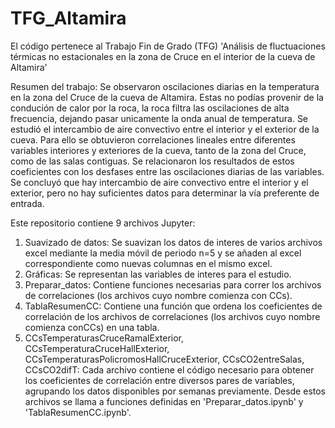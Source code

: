 # TFG_Altamira

El código pertenece al Trabajo Fin de Grado (TFG) 'Análisis de fluctuaciones térmicas no estacionales en la zona de Cruce en el interior de la cueva de Altamira'

Resumen del trabajo:
Se observaron oscilaciones diarias en la temperatura en la zona del Cruce de la cueva de Altamira. Estas no podías provenir de la condución de calor por la roca, la roca filtra las oscilaciones de alta frecuencia, dejando pasar unicamente la onda anual de temperatura. Se estudió el intercambio de aire convectivo entre el interior y el exterior de la cueva. Para ello se obtuvieron correlaciones lineales entre diferentes variables interiores y exteriores de la cueva, tanto de la zona del Cruce, como de las salas contiguas. Se relacionaron los resultados de estos coeficientes con los desfases entre las oscilaciones diarias de las variables. Se concluyó que hay intercambio de aire convectivo entre el interior y el exterior, pero no hay suficientes datos para determinar la vía preferente de entrada.


Este repositorio contiene 9 archivos Jupyter:
1. Suavizado de datos: Se suavizan los datos de interes de varios archivos excel mediante la media móvil de periodo n=5 y se añaden al excel correspondiente como nuevas columnas en el mismo excel.
2. Gráficas: Se representan las variables de interes para el estudio.
3. Preparar_datos: Contiene funciones necesarias para correr los archivos de correlaciones (los archivos cuyo nombre comienza con CCs).
4. TablaResumenCC: Contiene una función que ordena los coeficientes de correlación de los archivos de correlaciones (los archivos cuyo nombre comienza conCCs) en una tabla.
5. CCsTemperaturasCruceRamalExterior, CCsTemperaturaCruceHallExterior, CCsTemperaturasPolicromosHallCruceExterior, CCsCO2entreSalas, CCsCO2difT: Cada archivo contiene el código necesario para obtener los coeficientes de correlación entre diversos pares de variables, agrupando los datos disponibles por semanas previamente. Desde estos archivos se llama a funciones definidas en 'Preparar_datos.ipynb' y 'TablaResumenCC.ipynb'.
